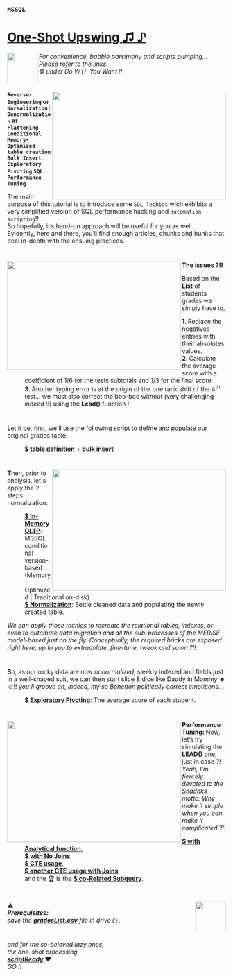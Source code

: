 ### `MSSQL`  
# [One-Shot Upswing ♫ ♪](https://medium.com/@makramjandar/sql-server-one-shot-upswing-148496935cb4)  

<img align="left" width="70" height="70" src="https://i.gyazo.com/5c4540d073c48de2e9dbbbd85f1e9cc7.gif">  

*For convenience, babble parsimony and scripts pumping...*  
*Please refer to the links.*  
*© under Do WTF You Want !!*
# []()

<img align="right" width="400" height="250" src="https://cdn-images-1.medium.com/max/800/1*9gen4BbBrZTW-ehrrOZ11Q.png">

__`Reverse-Engineering` or `Normalization|Denormalization` `BI Flattening`  `Conditional Memory-Optimized table creation` `Bulk Insert` `Exploratory Pivoting` `SQL Performance Tuning`__

The main purpose of this tutorial is to introduce some `SQL Techies` wich exhibits a very simplified version of SQL performance hacking and `automation scripting`!!  
So hopefully, it’s hand-on approach will be useful for you as well… Evidently, here and there, you’ll find enough articles, chunks and hunks that deal in-depth with the ensuing practices.

# []()

<img align="left" width="400" height="250" src="https://cdn-images-1.medium.com/max/800/1*242FubZV1QpxMVG5Y0p4Jw.png">
<dl>
  <p><b>The issues ?!! </b></p>
  <p>Based on the <a href="https://gist.github.com/makramjandar/6bbd4c7eb82e39c0a51c2484ec626f49#file-oneshotupswing-gradeslist-csv"><b>List</b></a> of students grades we simply have to,</p>
  <dd><b>1. </b>Replace the negatives entries with their absolutes values.</dd>
  <dd><b>2. </b>Calculate the average score with a coefficient of 1/6 for the tests subtotals and 1/3 for the final score.</dd>
  <dd><b>3. </b>Another typing error is at the origin of the one rank shift of the 4<sup>th</sup> test… we must also correct the boo-boo without (very challenging indeed !!) using the <b>Lead()</b> function !!</dd>
</dl>

# []()

<dl>
  <p><b>L</b>et it be, first, we'll use the following script to define and populate our original grades table:</p>
  <dd><a href="https://gist.github.com/makramjandar/0f3ebf828b67ba5e182d8dcbfa8d9911#file-oneshotupswing-bulkinsert-sql"><b>$ table definition</b> + <b>bulk insert</b></a></dd>
</dl>

# []()

<img align="right" width="400" height="280" src="https://cdn-images-1.medium.com/max/800/1*EnENdgJg80Dl_lllMZLIyA.png">
<dl>
  <p><b>T</b>hen, prior to analysis, let's apply the 2 steps normalization:</p>
  <dd><a href="https://gist.github.com/makramjandar/cb95c3d8e258576ca7783c4e4c71629a#file-oneshotupswing-tablescreation-sql"><b>$ In-Memory OLTP</b></a>: MSSQL conditional version-based (Memory-Optimized | Traditional on-disk)</dd>
  <dd><a href="https://gist.github.com/makramjandar/4a1c56f26472bccea9f1efefe759d829#file-oneshotupswing-normalization-sql"><b>$ Normalization</b></a>: Settle cleaned data and populating the newly created table.</dd>
</dl>
  <p><em>We can apply those techies to recreate the relational tables, indexes, or even to automate data migration and all the sub-processes of the MERISE model-based just on the fly. Conceptually, the required bricks are exposed right here, up to you to extrapolate, fine-tune, tweak and so on ?!!</em></p>

# []()

<dl>
  <p><b>S</b>o, as our rocky data are now <em>nooormalized</em>, sleekly indexed and fields just in a well-shaped suit, we can then start slice & dice like Daddy in Mommy <b>☻ ☺</b>!! <em>you’ll groove on, indeed, my so Benetton politically correct emoticons…</em></p>
  <dd><a href="https://gist.github.com/makramjandar/175ee9bc6fa632edf869b395307e5f58#file-oneshotupswing-exploratorypivoting-sql"><b>$ Exploratory Pivoting</b></a>: The average score of each student.</dd>
</dl>

# []()

<img align="left" width="400" height="280" src="https://cdn-images-1.medium.com/max/800/1*xXjr9rN80o4BV5otPYDbMQ.gif">
<dl>
  <p><b>Performance Tuning: </b>Now, let’s try simulating the <b>LEAD()</b> one, just in case ?! <em>Yeah, I’m fiercely devoted to the Shadoks motto: Why make it simple when you can make it complicated ?!!</em></p>
  <dd><a href="https://gist.github.com/makramjandar/8936fc8b39cae35544f89e70b53ff9f8#file-oneshotupswing-analyticalfunction-sql"><b>$ with Analytical function</b></a>,</dd>
  <dd><a href="https://gist.github.com/makramjandar/ca87c3dc4e6b94d21e3e5b48b9c705ad#file-oneshotupswing-nojoins-sql"><b>$ with No Joins</b></a>,</dd>
  <dd><a href="https://gist.github.com/makramjandar/18359a2d9a68dd6179bdd5afc0cbd43c#file-oneshotupswing-cteusage-sql"><b>$ CTE usage</b></a>,</dd>
  <dd><a href="https://gist.github.com/makramjandar/ee9949b919e349ba240da3ed88ff7048#file-oneshotupswing-cteusagewithjoins-sql"><b>$ another CTE usage with Joins</b></a>,</dd>
  <dd>and the 🏆 is the <a href="https://gist.github.com/makramjandar/24d3eea44f6857336e78229c4580c525#file-oneshotupswing-corelatedsubquery-sql"><b>$ co-Related Subquery</b></a>.</dd>

# []()

<img align="right" width="70" height="70" src="https://i.gyazo.com/5c4540d073c48de2e9dbbbd85f1e9cc7.gif">  
 
⚠  
<b><em>Prerequisites:</em></b>  
    *save the __[gradesList.csv](https://gist.github.com/makramjandar/6bbd4c7eb82e39c0a51c2484ec626f49)__
file in drive `C:`.*

# []()

*and for the so-beloved lazy ones,*  
*the one-shot processing*  
*__[scriptReady](https://gist.github.com/makramjandar/81e737251b35fdecdc2d7b8e67567508)__* ❤️  
*GO !!*
